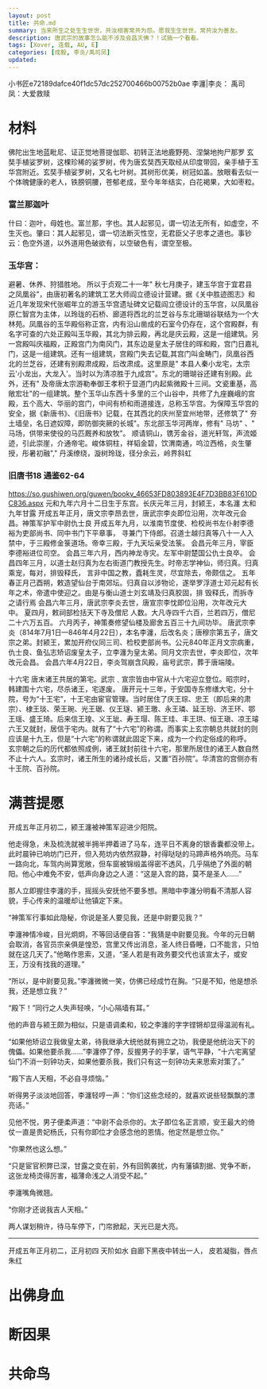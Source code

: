 ```yaml
---
layout: post
title: 共命.md
summary: 当来所生之处生生世世，共汝相害常共为怨。愿我生生世世，常共汝为善友。
description: 唐武宗的故事怎么能不涉及会昌灭佛？！试搞一个看看。
tags: [Xover, 连载, AU, E]
categories: [成毅, 李炎/禹司凤]
updated: 
---
```


小书匠e72189dafce40f1dc57dc252700466b00752b0ae
李瀍|李炎：
禹司凤：大爱救赎

# 材料
佛陀出生地蓝毗尼、证正觉地菩提伽耶、初转正法地鹿野苑、涅槃地拘尸那罗
玄奘手植娑罗树，这棵珍稀的娑罗树，传为唐玄奘西天取经从印度带回，亲手植于玉华宫附近。玄奘手植娑罗树，又名七叶树。其树形优美，树冠如盖。放眼看去似一个体魄健康的老人，铁膀铜腰，苍郁老成，至今年年结实，白花褐果，大如枣粒。

### 富兰那迦叶
什曰：迦叶，母姓也。富兰那，字也。其人起邪见，谓一切法无所有，如虚空，不生灭也。肇曰：其人起邪见，谓一切法断灭性空，无君臣父子忠孝之道也。事钞云：色空外道，以外道用色破欲有，以空破色有，谓空至极。

### 玉华宫：
避暑、休养、狩猎胜地。
所以于贞观二十一年" 秋七月庚子，建玉华宫于宜君县之凤凰谷"，由唐初著名的建筑工艺大师阎立德设计营建。据《关中胜迹图志》和近几年发现宋代张崛年立的游玉华宫遗址碑文记载阎立德设计的玉华宫，以凤凰谷原仁智宫为主体，以玲珑的石桥、廊道将西北的兰芝谷与东北珊瑚谷联结为一个大林苑。凤凰谷的玉华殿俗称正宫，内有沿山凿成的石室今仍存在，这个宫殿群，有名字可查的六处正殿叫玉华殿，其北为排云殿，再北是庆云殿，这是一组建筑。另一宫殿叫庆福殿，正殿宫门为南风门，其东边是皇太子居住的晖和殿，宫门日嘉礼门，这是一组建筑。还有一组建筑，宫殿门失去记载,其宫门叫金畴门，凤凰谷西北的兰芝谷，还建有别殿肃成殿，后改肃成。这里原是" 本县人秦小龙宅，太宗云'小龙出，大龙入'。当时以为清凉胜于九成宫"。东北的珊瑚谷还建有别殿。此外，还有" 及帝唐太宗游勒奉御王孝积于显道门内起紫微殿十三间。文瓷重基，高敞宏壮"的一组建筑。整个玉华山东西十多里的三个山谷中，共修了九座巍峨的宫殿，五个高大、华丽的宫门，中间有桥和雨道接连，总称玉华宫。为保障玉华宫的安全，据《新唐书》、《旧唐书》记载，在其西北的庆州至宜州地带，还修筑了" 夯土墙垒，名日遮奴障，即防御突厥的长城"。东北部玉华河两岸，修有" 马坊" 、" 马场，供带来使役的马匹厩养和放牧"。
顺请铜山，镌芳金谷，道光轩驾，声流姬迹，引此崇崖，介通帝宅。峻体铜柱，祥韬金碧，饮渭南通，呜泣西格，炎生肇授，彤暑初融"," 丹溪缭绕，漩树玲珑，径分余云，岭界斜虹

### 旧唐书18 通鉴62-64
https://so.gushiwen.org/guwen/bookv_46653FD803893E4F7D3BB83F610DC836.aspx
元和九年六月十二日生于东宫。长庆元年三月，封颍王，本名瀍 
太和九年甘露
开成五年正月，唐文宗李昂去世，唐武宗李炎即位沿用，次年改元会昌。神策军护军中尉仇士良
开成五年九月，以淮南节度使、检校尚书左仆射李德裕为吏部尚书、同中书门下平章事， 寻兼门下侍郎。召道士越归真等八十一人入禁中，于三殿修金箓道场。帝幸三殿，于九天坛亲受法箓。
会昌元年三月，宰臣李德裕进位司空。
会昌三年六月，西内神龙寺灾。左军中尉楚国公仇士良卒。
会昌四年三月，以道士赵归真为左右街道门教授先生。时帝志学神仙，师归真。归真乘宠，每对，排毁释氏， 言非中国之教，蠹耗生灵，尽宜除去，帝颇信之。
五年春正月己酉朔，敕造望仙台于南郊坛。归真自以涉物论，遂举罗浮道士邓元起有长年之术，帝遣中使迎之。由是与衡山道士刘玄靖及归真胶固，排 毁释氏，而拆寺之请行焉
会昌六年三月，唐武宗李炎去世，唐宣宗李忱即位沿用，次年改元大中。
夏四月，敕祠部检括天下寺及僧尼 人数。大凡寺四千六百，兰若四万，僧尼二十六万五百。
六月丙子，神策奏修望仙楼及廊舍五百三十九间功毕。
唐武宗李炎（814年7月1日—846年4月22日），本名李瀍，后改名炎；唐穆宗第五子，唐文宗之弟。封颍王，累加开府仪同三司、检校吏部尚书。公元840年正月文宗病重，仇士良、鱼弘志矫诏废皇太子，立李瀍为皇太弟。同月文宗去世，李炎即位，次年改元会昌。
会昌六年4月22日，李炎驾崩含风殿，庙号武宗，葬于唐端陵。

十六宅
唐末诸王共居的第宅。武宗﹑宣宗皆由中官从十六宅迎立登位。昭宗时，韩建围十六宅，尽杀诸王，宅遂废。
唐开元十三年，于安国寺东修缮大宅，分十院，号为“十王宅”，十王宅由宦官管理。当时居住了庆王琮、忠王（即后来的肃宗）、棣王琰、荣王琬、光王琚、仪王璲、颍王璬、永王璘、延王玢、济王环、鄂王瑶、盛王琦。后来信王瑝、义王玼、寿王瑁、陈王珪、丰王珙、恒王瑱、凉王璿六王又就封，居信于宅内。就有了“十六宅”的称谓。而事实上玄宗朝总共就封的则应该是十九王，但是“十六宅”的称谓就此固定下来，成为一个约定俗成的称呼。
玄宗朝之后的历代都依照成例，诸王就封前往十六宅，那里所居住的诸王人数自然不止十六人。玄宗时，诸王所生的诸孙成长后，又置“百孙院”。华清宫的宫侧亦有十王院、百孙院。

# 满菩提愿
开成五年正月初二，颍王瀍被神策军迎进少阳院。

他走得急，未及梳洗就被半拥半押着进了马车，连平日不离身的银香囊都没带上。此时晨钟已响坊门已开，但入苑坊内依然寂静，衬得哒哒的马蹄声格外响亮。马车一路向北，车驾内尚算宽敞，但车窗被锦缎盖得密不透风，几乎隔绝了外面的朝阳。他心中难免不安，低声向身边之人道：“这是入宫的路，莫不是圣人……”

那人立即握住李瀍的手，摇摇头安抚他不要多想。黑暗中李瀍分明看不清那人容貌，手心传来的温暖却让他镇定下来。

“神策军行事如此隐秘，你说是圣人要见我，还是中尉要见我？”

李瀍神情冷峻，目光炯炯，不等回话便自答：“我猜是中尉要见我。今年的元日朝会取消，各官员宗亲俱是惶恐，宫里又传出消息，圣人终日昏睡，口不能言，只怕就在这几天了。”他略作思索，又道，“圣人若是有政务要交代也该宣太子，或安王，万没有找我的道理。”

“所以，是中尉要见我。”李瀍微微一笑，仿佛已经成竹在胸。“只是不知，他是想杀我，还是想立我？”

“殿下！”同行之人失声轻唤，“小心隔墙有耳。”

他的声音与颍王颇为相似，只是语调柔和，较之李瀍的字字铿锵却显得温润有礼。

“如果他矫诏立我做皇太弟，待我继承大统他就有拥立之功，我便是他统治天下的傀儡。如果他要杀我……”李瀍停了停，反握男子的手掌，语气平静，“十六宅离望仙门不消一刻钟功夫，如果他要杀我，我们只有这一刻钟功夫来思索对策了。”

“殿下吉人天相，不必自寻烦恼。”

听得男子淡淡地回答，李瀍轻哼一声：“你们这些念经的，就喜欢说些轻飘飘的漂亮话。”

见他不悦，男子便柔声道：“中尉不会杀你的。太子即位名正言顺，安王最大的倚仗一直是贵妃杨氏，只有你即位才会感念他的恩情。他定然是想立你。”

“你果然也这么想。”

“只是宦官积弊已深，甘露之变在前，外有回鹘袭扰，内有藩镇割据、党争不断，这张龙椅烫得厉害，福薄命浅之人消受不起。”

李瀍嘴角微翘。

“你刚才还说我吉人天相。”

两人谋划稍许，待马车停下，门帘掀起，天光已是大亮。

--------

开成五年正月初二，正月初四
天阶如水
自廊下黑夜中转出一人，
皮若凝脂，唇点朱红



# 出佛身血

# 断因果

# 共命鸟